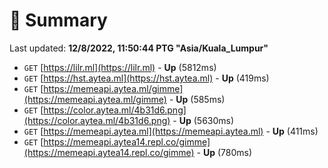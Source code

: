 # 📖 Summary
Last updated: **12/8/2022, 11:50:44 PTG "Asia/Kuala_Lumpur"**

- `GET` [https://lilr.ml](https://lilr.ml) - **Up** (5812ms)
- `GET` [https://hst.aytea.ml](https://hst.aytea.ml) - **Up** (419ms)
- `GET` [https://memeapi.aytea.ml/gimme](https://memeapi.aytea.ml/gimme) - **Up** (585ms)
- `GET` [https://color.aytea.ml/4b31d6.png](https://color.aytea.ml/4b31d6.png) - **Up** (5630ms)
- `GET` [https://memeapi.aytea.ml](https://memeapi.aytea.ml) - **Up** (411ms)
- `GET` [https://memeapi.aytea14.repl.co/gimme](https://memeapi.aytea14.repl.co/gimme) - **Up** (780ms)
